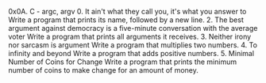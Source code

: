 0x0A. C - argc, argv
0. It ain't what they call you, it's what you answer to
Write a program that prints its name, followed by a new line.
2. The best argument against democracy is a five-minute conversation with the average voter
Write a program that prints all arguments it receives.
3. Neither irony nor sarcasm is argument
Write a program that multiplies two numbers.
4. To infinity and beyond
Write a program that adds positive numbers.
5. Minimal Number of Coins for Change
Write a program that prints the minimum number of coins to make change for an amount of money.
